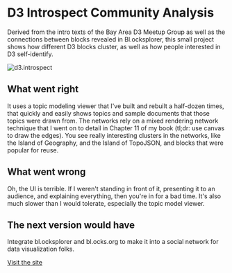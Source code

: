 # D3 Introspect Community Analysis

Derived from the intro texts of the Bay Area D3 Meetup Group as well as the connections between blocks revealed in Bl.ocksplorer, this small project shows how different D3 blocks cluster, as well as how people interested in D3 self-identify.

![d3.introspect](images/full/introspect.png)

## What went right

It uses a topic modeling viewer that I've built and rebuilt a half-dozen times, that quickly and easily shows topics and sample documents that those topics were drawn from. The networks rely on a mixed rendering network technique that I went on to detail in Chapter 11 of my book (tl;dr: use canvas to draw the edges). You see really interesting clusters in the networks, like the Island of Geography, and the Island of TopoJSON, and blocks that were popular for reuse.

## What went wrong

Oh, the UI is terrible. If I weren't standing in front of it, presenting it to an audience, and explaining everything, then you're in for a bad time. It's also much slower than I would tolerate, especially the topic model viewer.

## The next version would have

Integrate bl.ocksplorer and bl.ocks.org to make it into a social network for data visualization folks.

[Visit the site](http://emeeks.github.io/introspect/)
